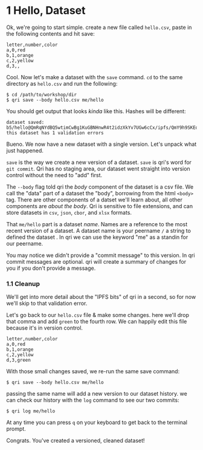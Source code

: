 # 1 Hello, Dataset


Ok, we're going to start simple. create a new file called `hello.csv`, paste in the following contents and hit save:

```
letter,number,color
a,0,red
b,1,orange
c,2,yellow
d,3,,
```

Cool. Now let's make a dataset with the `save` command. `cd` to the same directory as `hello.csv` and run the following:

```
$ cd /path/to/workshop/dir
$ qri save --body hello.csv me/hello
```

You should get output that looks _kinda_ like this. Hashes will be different:

```
dataset saved: b5/hello@QmRqNYdBQ5wtimCwBg1KuGBNHnwR4t2idzXkYv7UGw6cCx/ipfs/QmY9h9SKEqhoiAvY3Qirxt2FxEx3eD6B8QWFXUk1Lyoz16
this dataset has 1 validation errors
```

Bueno. We now have a new dataset with a single version. Let's unpack what just happened.

`save` is the way we create a new version of a dataset. `save` is qri's word for `git commit`. Qri has no staging area, our dataset went straight into version control without the need to "add" first. 

The `--body` flag told qri the _body_ component of the dataset is a csv file. We call the "data" part of a dataset the "body", borrowing from the html `<body>` tag. There are other components of a datset we'll learn about, all other components are _about the body_. Qri is sensitive to file extensions, and can store datasets in `csv`, `json`, `cbor`, and `xlsx` formats.

That `me/hello` part is a dataset _name_. Names are a reference to the most recent version of a dataset. A dataset name is your peername `/` a string to defined the dataset . In qri we can use the keyword "me" as a standin for our peername.

You may notice we didn't provide a "commit message" to this version. In qri commit messages are optional. qri will create a summary of changes for you if you don't provide a message.

### 1.1 Cleanup

We'll get into more detail about the "IPFS bits" of qri in a second, so for now we'll skip to that validation error.

Let's go back to our `hello.csv` file & make some changes. here we'll drop that comma and add `green` to the fourth row. We can happily edit this file because it's in version control.

```
letter,number,color
a,0,red
b,1,orange
c,2,yellow
d,3,green
```

With those small changes saved, we re-run the same save command:

```
$ qri save --body hello.csv me/hello
```

passing the same name will add a new version to our dataset history. we can check our history with the `log` command to see our two commits:

```
$ qri log me/hello
```

At any time you can press `q` on your keyboard to get back to the terminal prompt.

Congrats. You've created a versioned, cleaned dataset!